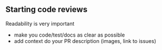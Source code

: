 ## Starting code reviews

Readability is very important

- make you code/test/docs as clear as possible
- add context do your PR description (images, link to issues)
